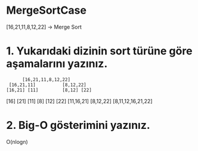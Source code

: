 # MergeSortCase

[16,21,11,8,12,22] -> Merge Sort

# 1. Yukarıdaki dizinin sort türüne göre aşamalarını yazınız.

          [16,21,11,8,12,22]
     [16,21,11]          [8,12,22]
    [16,21] [11]         [8,12] [22]
   [16] [21] [11]      [8] [12] [22]
     [11,16,21]          [8,12,22]
           [8,11,12,16,21,22]
           
           
# 2. Big-O gösterimini yazınız.

O(nlogn)
